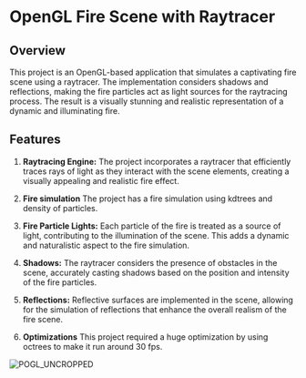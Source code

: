 # OpenGL Fire Scene with Raytracer

## Overview

This project is an OpenGL-based application that simulates a captivating fire scene using a raytracer. The implementation considers shadows and reflections, making the fire particles act as light sources for the raytracing process. The result is a visually stunning and realistic representation of a dynamic and illuminating fire.

## Features

1. **Raytracing Engine:** The project incorporates a raytracer that efficiently traces rays of light as they interact with the scene elements, creating a visually appealing and realistic fire effect.

2. **Fire simulation** The project has a fire simulation using kdtrees and density of particles.

3. **Fire Particle Lights:** Each particle of the fire is treated as a source of light, contributing to the illumination of the scene. This adds a dynamic and naturalistic aspect to the fire simulation.

4. **Shadows:** The raytracer considers the presence of obstacles in the scene, accurately casting shadows based on the position and intensity of the fire particles.

5. **Reflections:** Reflective surfaces are implemented in the scene, allowing for the simulation of reflections that enhance the overall realism of the fire scene.

6. **Optimizations** This project required a huge optimization by using octrees to make it run around 30 fps.

![POGL_UNCROPPED](https://github.com/Rickil/POGL/assets/38404628/15543fce-003d-4a78-98af-79238f49914d)
